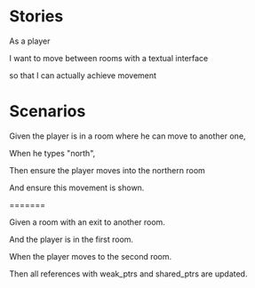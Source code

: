 # Stories
As a player

I want to move between rooms with a textual interface

so that I can actually achieve movement

# Scenarios

Given the player is in a room where he can move to another one,

When he types "north",

Then ensure the player moves into the northern room

And ensure this movement is shown.

=======

Given a room with an exit to another room.

And the player is in the first room.

When the player moves to the second room.

Then all references with weak\_ptrs and shared\_ptrs are updated.
